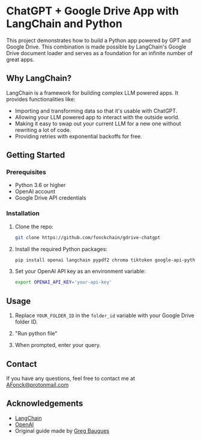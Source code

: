 # ChatGPT + Google Drive App with LangChain and Python

This project demonstrates how to build a Python app powered by GPT and Google Drive. This combination is made possible by LangChain's Google Drive document loader and serves as a foundation for an infinite number of great apps.

## Why LangChain?

LangChain is a framework for building complex LLM powered apps. It provides functionalities like:

- Importing and transforming data so that it's usable with ChatGPT.
- Allowing your LLM powered app to interact with the outside world.
- Making it easy to swap out your current LLM for a new one without rewriting a lot of code.
- Providing retries with exponential backoffs for free.

## Getting Started

### Prerequisites

- Python 3.6 or higher
- OpenAI account
- Google Drive API credentials

### Installation

1. Clone the repo:

   ```sh
   git clone https://github.com/fonckchain/gdrive-chatgpt
   ```

2. Install the required Python packages:

   ```sh
   pip install openai langchain pypdf2 chroma tiktoken google-api-python-client google-auth-httplib2 google-auth-oauthlib
   ```

3. Set your OpenAI API key as an environment variable:

   ```sh
   export OPENAI_API_KEY='your-api-key'
   ```

## Usage

1. Replace `YOUR_FOLDER_ID` in the `folder_id` variable with your Google Drive folder ID.

2. "Run python file"

3. When prompted, enter your query.

## Contact

If you have any questions, feel free to contact me at AFonck@protonmail.com

## Acknowledgements

- [LangChain](https://www.langchain.com/)
- [OpenAI](https://www.openai.com/)
- Original guide made by [Greg Baugues](https://www.haihai.ai/gpt-gdrive/)
